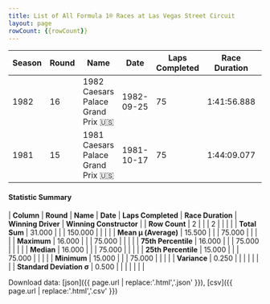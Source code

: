 ```yaml
---
title: List of All Formula 1® Races at Las Vegas Street Circuit
layout: page
rowCount: {{rowCount}}
---
```


| Season | Round | Name | Date | Laps Completed | Race Duration | Winning Driver | Winning Constructor |
|--|--|--|--|--|--|--|--|
| 1982 | 16 | 1982 Caesars Palace Grand Prix 🇺🇸 | 1982-09-25 | 75 | 1:41:56.888 | Michele Alboreto 🇮🇹 | Tyrrell 🇬🇧 |
| 1981 | 15 | 1981 Caesars Palace Grand Prix 🇺🇸 | 1981-10-17 | 75 | 1:44:09.077 | Alan Jones 🇦🇺 | Williams 🇬🇧 |

#### Statistic Summary

| **Column** | **Round** | **Name** | **Date** | **Laps Completed** | **Race Duration** | **Winning Driver** | **Winning Constructor** |
| **Row Count** | 2 |  |  | 2 |  |  |  |
| **Total Sum** | 31.000 |  |  | 150.000 |  |  |  |
| **Mean μ (Average)** | 15.500 |  |  | 75.000 |  |  |  |
| **Maximum** | 16.000 |  |  | 75.000 |  |  |  |
| **75th Percentile** | 16.000 |  |  | 75.000 |  |  |  |
| **Median** | 16.000 |  |  | 75.000 |  |  |  |
| **25th Percentile** | 15.000 |  |  | 75.000 |  |  |  |
| **Minimum** | 15.000 |  |  | 75.000 |  |  |  |
| **Variance** | 0.250 |  |  |  |  |  |  |
| **Standard Deviation σ** | 0.500 |  |  |  |  |  |  |

Download data: [json]({{ page.url | replace:'.html','.json' }}), [csv]({{ page.url | replace:'.html','.csv' }})
